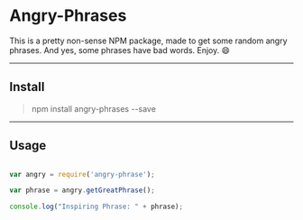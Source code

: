 # Angry-Phrases

This is a pretty non-sense NPM package, made to get some random angry phrases. And yes, some phrases have bad words. Enjoy.  :smile:

***

## Install

> npm install angry-phrases --save

***

## Usage

``` js

var angry = require('angry-phrase');

var phrase = angry.getGreatPhrase();

console.log("Inspiring Phrase: " + phrase);

```
